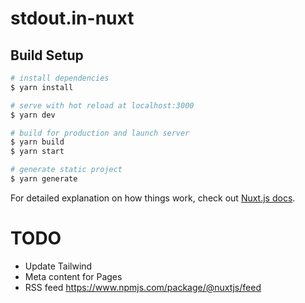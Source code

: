 # stdout.in-nuxt


## Build Setup

```bash
# install dependencies
$ yarn install

# serve with hot reload at localhost:3000
$ yarn dev

# build for production and launch server
$ yarn build
$ yarn start

# generate static project
$ yarn generate
```

For detailed explanation on how things work, check out [Nuxt.js docs](https://nuxtjs.org).

# TODO

- Update Tailwind
- Meta content for Pages
- RSS feed https://www.npmjs.com/package/@nuxtjs/feed
